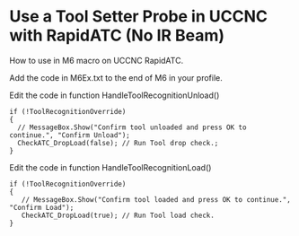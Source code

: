# Use a Tool Setter Probe in UCCNC with RapidATC (No IR Beam)

How to use in M6 macro on UCCNC RapidATC.

Add the code in M6Ex.txt to the end of M6 in your profile.

Edit the code in function HandleToolRecognitionUnload() 

    if (!ToolRecognitionOverride)
    {
      // MessageBox.Show("Confirm tool unloaded and press OK to continue.", "Confirm Unload");
      CheckATC_DropLoad(false); // Run Tool drop check.;
    }
Edit the code in function HandleToolRecognitionLoad()

    if (!ToolRecognitionOverride)
    {
       // MessageBox.Show("Confirm tool loaded and press OK to continue.", "Confirm Load");
       CheckATC_DropLoad(true); // Run Tool load check.
    }
